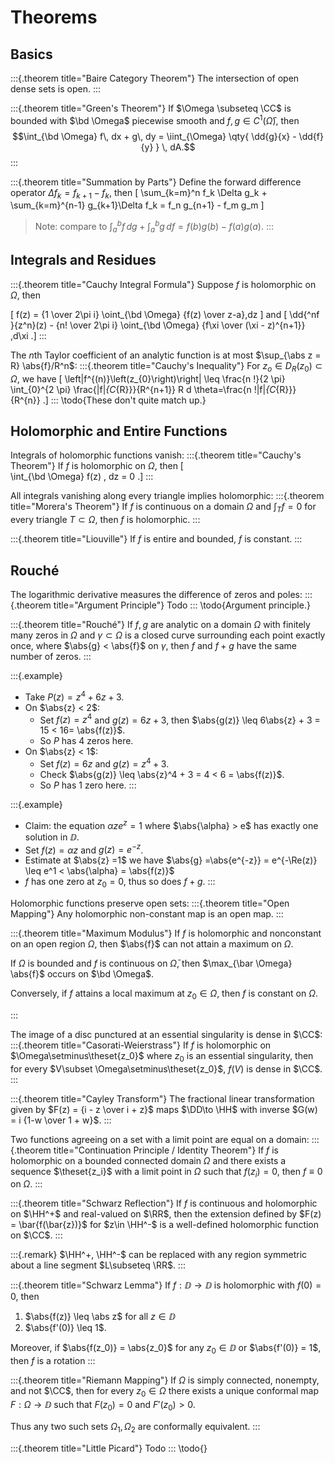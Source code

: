 # Theorems

## Basics

:::{.theorem title="Baire Category Theorem"}
The intersection of open dense sets is open.
:::

:::{.theorem title="Green's Theorem"}
If $\Omega \subseteq \CC$ is bounded with $\bd \Omega$ piecewise smooth and $f, g\in C^1(\bar \Omega)$, then $$\int_{\bd \Omega} f\, dx + g\, dy = \iint_{\Omega} \qty{ \dd{g}{x} - \dd{f}{y} } \, dA.$$
:::

:::{.theorem title="Summation by Parts"}
Define the forward difference operator $\Delta f_k = f_{k+1} - f_k$, then
\[
\sum_{k=m}^n f_k \Delta g_k  + \sum_{k=m}^{n-1} g_{k+1}\Delta f_k = f_n g_{n+1} - f_m g_m
\]

> Note: compare to $\int_a^b f \, dg  + \int_a^b g\, df = f(b) g(b) - f(a) g(a)$.
:::

## Integrals and Residues


:::{.theorem title="Cauchy Integral Formula"}
Suppose $f$ is holomorphic on $\Omega$, then 

\[
f(z) = {1 \over 2\pi i} \oint_{\bd \Omega} {f(z) \over z-a}\,dz
\]
and
\[
\dd{^nf }{z^n}(z) - {n! \over 2\pi i} \oint_{\bd \Omega} {f\xi \over (\xi - z)^{n+1}} \,d\xi
.\]
:::

The $n$th Taylor coefficient of an analytic function is at most $\sup_{\abs z = R} \abs{f}/R^n$:
:::{.theorem title="Cauchy's Inequality"}
For $z_o \in D_R(z_0) \subset \Omega$, we have
\[
\left|f^{(n)}\left(z_{0}\right)\right| \leq \frac{n !}{2 \pi} \int_{0}^{2 \pi} \frac{\|f\|_{C_{R}}}{R^{n+1}} R d \theta=\frac{n !\|f\|_{C_{R}}}{R^{n}} 
.\]
:::
\todo{These don't quite match up.}

## Holomorphic and Entire Functions

Integrals of holomorphic functions vanish:
:::{.theorem title="Cauchy's Theorem"}
If $f$ is holomorphic on $\Omega$, then 
\[  
\int_{\bd \Omega} f(z) \, dz = 0
.\]
:::


All integrals vanishing along every triangle implies holomorphic:
:::{.theorem title="Morera's Theorem"}
If $f$ is continuous on a domain $\Omega$ and $\int_T f = 0$ for every triangle $T\subset \Omega$, then $f$ is holomorphic.
:::

:::{.theorem title="Liouville"}
If $f$ is entire and bounded, $f$ is constant.
:::

## Rouché

The logarithmic derivative measures the difference of zeros and poles:
:::{.theorem title="Argument Principle"}
Todo
:::
\todo{Argument principle.}

:::{.theorem title="Rouché"}
If $f, g$ are analytic on a domain $\Omega$ with finitely many zeros in $\Omega$ and $\gamma \subset \Omega$ is a closed curve surrounding each point exactly once, where $\abs{g} < \abs{f}$ on $\gamma$, then $f$ and $f+g$ have the same number of zeros.
:::

:::{.example}
- Take $P(z) = z^4 + 6z + 3$.
- On $\abs{z} < 2$:
  - Set $f(z) = z^4$ and $g(z) = 6z + 3$, then $\abs{g(z)} \leq 6\abs{z} + 3 = 15 < 16= \abs{f(z)}$.
  - So $P$ has 4 zeros here.
- On $\abs{z} < 1$:
  - Set $f(z) = 6z$ and $g(z) = z^4 + 3$.
  - Check $\abs{g(z)} \leq \abs{z}^4 + 3 = 4 < 6 = \abs{f(z)}$.
  - So $P$ has 1 zero here.
:::

:::{.example}
- Claim: the equation $\alpha z e^z = 1$ where $\abs{\alpha} > e$ has exactly one solution in $\DD$.
- Set $f(z) = \alpha z$ and $g(z) = e^{-z}$.
- Estimate at $\abs{z} =1$ we have $\abs{g} =\abs{e^{-z}} = e^{-\Re(z)} \leq e^1 < \abs{\alpha} = \abs{f(z)}$
- $f$ has one zero at $z_0 = 0$, thus so does $f+g$.
:::

Holomorphic functions preserve open sets:
:::{.theorem title="Open Mapping"}
Any holomorphic non-constant map is an open map.
:::


:::{.theorem title="Maximum Modulus"}
If $f$ is holomorphic and nonconstant on an open region $\Omega$, then $\abs{f}$ can not attain a maximum on $\Omega$.

If $\Omega$ is bounded and $f$ is continuous on $\bar \Omega$, then $\max_{\bar \Omega} \abs{f}$ occurs on $\bd \Omega$.
  
Conversely, if $f$ attains a local maximum at $z_0 \in \Omega$, then $f$ is constant on $\Omega$.


:::

The image of a disc punctured at an essential singularity is dense in $\CC$:
:::{.theorem title="Casorati-Weierstrass"}
If $f$ is holomorphic on $\Omega\setminus\theset{z_0}$ where $z_0$ is an essential singularity, then for every $V\subset \Omega\setminus\theset{z_0}$, $f(V)$ is dense in $\CC$.
:::

:::{.theorem title="Cayley Transform"}
The fractional linear transformation given by $F(z) = {i - z \over i + z}$ maps $\DD\to \HH$ with inverse $G(w) = i {1-w \over 1 + w}$.
:::

Two functions agreeing on a set with a limit point are equal on a domain:
:::{.theorem title="Continuation Principle / Identity Theorem"}
If $f$ is holomorphic on a bounded connected domain $\Omega$ and there exists a sequence $\theset{z_i}$ with a limit point in $\Omega$ such that $f(z_i) = 0$, then $f\equiv 0$ on $\Omega$.
:::


:::{.theorem title="Schwarz Reflection"}
If $f$ is continuous and holomorphic on $\HH^+$ and real-valued on $\RR$, then the extension defined by $F(z) = \bar{f(\bar{z})}$ for $z\in \HH^-$ is a well-defined holomorphic function on $\CC$.
:::

:::{.remark}
$\HH^+, \HH^-$ can be replaced with any region symmetric about a line segment $L\subseteq \RR$.
:::

:::{.theorem title="Schwarz Lemma"}
If $f: \DD \to \DD$ is holomorphic with $f(0) = 0$, then

1. $\abs{f(z)} \leq \abs z$ for all $z\in \DD$
2. $\abs{f'(0)} \leq 1$.

Moreover, if $\abs{f(z_0)} = \abs{z_0}$ for any $z_0\in \DD$ or $\abs{f'(0)} = 1$, then $f$ is a rotation
:::

:::{.theorem title="Riemann Mapping"}
If $\Omega$ is simply connected, nonempty, and not $\CC$, then for every $z_0\in \Omega$ there exists a unique conformal map $F:\Omega \to \DD$ such that $F(z_0) = 0$ and $F'(z_0) > 0$.

Thus any two such sets $\Omega_1, \Omega_2$ are conformally equivalent.
:::


:::{.theorem title="Little Picard"}
Todo
:::
\todo{}

